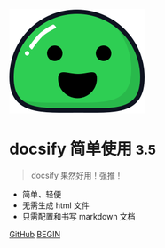 ![logo](_media/icon.svg)

# docsify 简单使用 <small>3.5</small>

> docsify 果然好用！强推！

- 简单、轻便
- 无需生成 html 文件
- 只需配置和书写 markdown 文档

[GitHub](https://github.com/linhieng/)
[BEGIN](self/BEGIN.md)